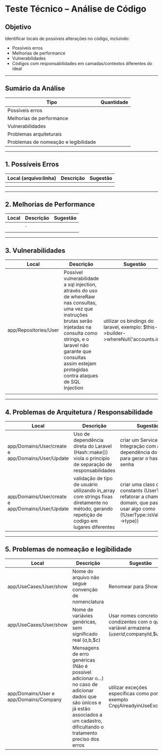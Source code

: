 # Teste Técnico – Análise de Código

## Objetivo

Identificar locais de possíveis alterações no código, incluindo:

- Possíveis erros
- Melhorias de performance
- Vulnerabilidades
- Códigos com responsabilidades em camadas/contextos diferentes do ideal

---

## Sumário da Análise

| Tipo                        | Quantidade |
|-----------------------------|------------|
| Possíveis erros             |          |
| Melhorias de performance    |          |
| Vulnerabilidades            |        |
| Problemas arquiteturais     |           |
| Problemas de nomeação e legibilidade     |           |

---

## 1. Possíveis Erros

| Local (arquivo:linha)      | Descrição                                                                 | Sugestão                                       |
|----------------------------|---------------------------------------------------------------------------|------------------------------------------------|
|  |  |            |
|                            |                                                                           |                                                |

---

## 2. Melhorias de Performance

| Local                      | Descrição                                                                 | Sugestão                                       |
|----------------------------|---------------------------------------------------------------------------|------------------------------------------------|
|  |                               |                        |
|                            | `                                            |   |

---

## 3. Vulnerabilidades

| Local                      | Descrição                                                                 | Sugestão                                       |
|----------------------------|---------------------------------------------------------------------------|------------------------------------------------|
|app/Repositories/User   | Possível vulnerabilidade a sql injection, através do uso de whereRaw nas consultas, uma vez que instruções brutas serão injetadas na consulta como strings, e o laravel não garante que consultas assim estejam protegidas contra ataques de SQL Injection                          | utilizar os bindings do laravel, exemplo:  $this->builder->whereNull('accounts.id');          |
|  |                 |         |

---

## 4. Problemas de Arquitetura / Responsabilidade

| Local                      | Descrição                                                                 | Sugestão                                       |
|----------------------------|---------------------------------------------------------------------------|------------------------------------------------|
| app/Domains/User/create e app/Domains/User/Update   |  Uso de dependência direta do Laravel (Hash::make()) viola o princípio de separação de responsabilidades | criar um Service de Integração com a dependência do laravel para gerar o hash da senha                     |
|app/Domains/User/create e app/Domains/User/Update         | validação de tipo de usuário utilizando in_array com strings fixas diretamente no método, gerando repetição de codigo em lugares diferentes           |  criar uma class de constants (UserType) e refatorar a chamada no domain, que passaria a usar algo como (!UserType::isValid($this->type))            |

---

## 5. Problemas de nomeação e legibilidade 

| Local                      | Descrição                                                                 | Sugestão                                       |
|----------------------------|---------------------------------------------------------------------------|------------------------------------------------|
| app/UseCases/User/show   |    Nome do arquivo não segue convenção de nomenclatura                             | Renomear para Show.php                     |
| app/UseCases/User/show   |    Nome de variávies genéricas, sem significado real ($a,$b,$c)                          | Usar nomes concretos, condizentes com o que a variável armazena ($userid,$companyId,$user) |
| app/Domains/User e app/Domains/Company | Mensagens de erro genéricas (Não é possível adicionar o...) no caso de adicionar dados que são únicos e já estão associados a um cadastro, dificultando o tratamento preciso dos erros | utilizar exceções específicas como por exemplo CnpjAlreadyinUseException |






